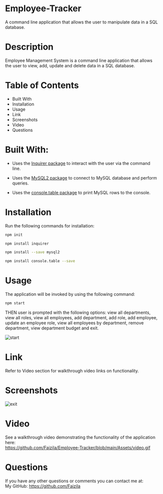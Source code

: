 # Employee-Tracker

A command line application that allows the user to manipulate data in a SQL database.

# Description

Employee Management System is a command line application that allows the user to view, add, update and delete data in a SQL database.

# Table of Contents

* Built With
* Installation
* Usage
* Link
* Screenshots
* Video
* Questions

# Built With:

* Uses the [Inquirer package](https://www.npmjs.com/package/inquirer) to interact with the user via the command line.

* Uses the [MySQL2 package](https://www.npmjs.com/package/mysql2) to connect to MySQL database and perform queries.

* Uses the [console.table package](https://www.npmjs.com/package/console.table) to print MySQL rows to the console.

# Installation

Run the following commands for installation:

```bash
npm init
```

```bash
npm install inquirer
```

```bash
npm install --save mysql2
```

```bash
npm install console.table --save
```

# Usage

The application will be invoked by using the following command:

```bash
npm start
```
THEN user is prompted with the following options: view all departments, view all roles, view all employees, add department, add role, add employee, update an employee role, view all employees by department, remove department, view department budget and exit.    

![start](https://user-images.githubusercontent.com/78191579/138712675-5f511926-25b1-4750-980d-3c8a8d729e4a.JPG)

# Link

Refer to Video section for walkthrough video links on functionality.

# Screenshots
![exit](https://user-images.githubusercontent.com/78191579/138787754-3dd72d25-e9cd-4a5a-9721-c492f2daad91.JPG)

# Video

See a walkthrough video demonstrating the functionality of the application here:
<br>
https://github.com/Faizila/Employee-Tracker/blob/main/Assets/video.gif

# Questions

If you have any other questions or comments you can contact me at:
   <br>
   My GitHub: https://github.com/Faizila
  


